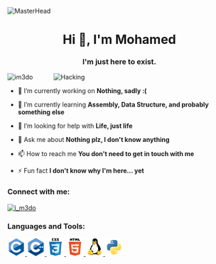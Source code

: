 ![MasterHead](https://i.pinimg.com/originals/2d/79/a2/2d79a22c6a7902c41866fe4badebe98e.gif)
<h1 align="center">Hi 👋, I'm Mohamed</h1>
<h3 align="center">I'm just here to exist.</h3>
<img align="right" alt="Hacking" width="400" src="https://i.gifer.com/746e.gif">

<p align="left"> <img src="https://komarev.com/ghpvc/?username=im3do&label=Profile%20views&color=0e75b6&style=flat" alt="im3do" /> </p>

- 🔭 I’m currently working on **Nothing, sadly :(**

- 🌱 I’m currently learning **Assembly, Data Structure, and probably something else**

- 🤝 I’m looking for help with **Life, just life**

- 💬 Ask me about **Nothing plz, I don't know anything**

- 📫 How to reach me **You don't need to get in touch with me**

- ⚡ Fun fact **I don't know why I'm here... yet**

<h3 align="left">Connect with me:</h3>
<p align="left">
<a href="https://www.leetcode.com/i_m3do" target="blank"><img align="center" src="https://raw.githubusercontent.com/rahuldkjain/github-profile-readme-generator/master/src/images/icons/Social/leet-code.svg" alt="i_m3do" height="30" width="40" /></a>
</p>

<h3 align="left">Languages and Tools:</h3>
<p align="left"> <a href="https://www.cprogramming.com/" target="_blank" rel="noreferrer"> <img src="https://raw.githubusercontent.com/devicons/devicon/master/icons/c/c-original.svg" alt="c" width="40" height="40"/> </a> <a href="https://www.w3schools.com/cpp/" target="_blank" rel="noreferrer"> <img src="https://raw.githubusercontent.com/devicons/devicon/master/icons/cplusplus/cplusplus-original.svg" alt="cplusplus" width="40" height="40"/> </a> <a href="https://www.w3schools.com/css/" target="_blank" rel="noreferrer"> <img src="https://raw.githubusercontent.com/devicons/devicon/master/icons/css3/css3-original-wordmark.svg" alt="css3" width="40" height="40"/> </a> <a href="https://www.w3.org/html/" target="_blank" rel="noreferrer"> <img src="https://raw.githubusercontent.com/devicons/devicon/master/icons/html5/html5-original-wordmark.svg" alt="html5" width="40" height="40"/> </a> <a href="https://www.linux.org/" target="_blank" rel="noreferrer"> <img src="https://raw.githubusercontent.com/devicons/devicon/master/icons/linux/linux-original.svg" alt="linux" width="40" height="40"/> </a> <a href="https://www.python.org" target="_blank" rel="noreferrer"> <img src="https://raw.githubusercontent.com/devicons/devicon/master/icons/python/python-original.svg" alt="python" width="40" height="40"/> </a> </p>
